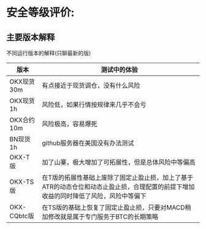# 安全等级评价:

## 主要版本解释

不同运行版本的解释(只聊最新的版)

| 版本 | 测试中的体验          |
| ------- | ------------------ |
| OKX现货30m  | 有点接近于现货调仓，没有什么风险 |
| OKX现货1h  | 风险低，如果行情按规律来几乎不会亏 |
| OKX合约10m  | 风险极高，容易爆死 |
| BN现货1h  | github服务器在美国没有办法测试 |
| OKX-T版  | 加了山寨，极大增加了可拓展性，但是总体风险中等偏高 |
| OKX-TS版  | 在T版的拓展性基础上废除了固定止盈止损，加上了基于ATR的动态仓位和动态止盈止损，合理配置的前提下增加收益的同时降低了风险，风险中等偏下 |
| OKX-CQbtc版  | 在TS版的基础上恢复了固定止盈止损，只要对MACD稍加修改就是属于专门服务于BTC的长期策略 |
